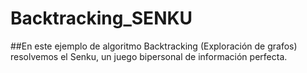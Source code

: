 # Backtracking_SENKU
##En este ejemplo de algoritmo Backtracking (Exploración de grafos) resolvemos el Senku, un juego bipersonal de información perfecta.
